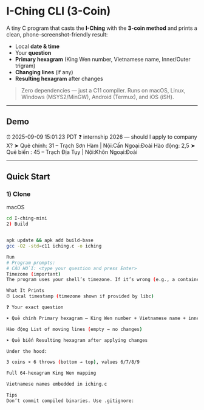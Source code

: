 # I-Ching CLI (3-Coin)

A tiny C program that casts the **I-Ching** with the **3-coin method** and prints a clean, phone-screenshot-friendly result:

- Local **date & time**
- Your **question**
- **Primary hexagram** (King Wen number, Vietnamese name, Inner/Outer trigram)
- **Changing lines** (if any)
- **Resulting hexagram** after changes

> Zero dependencies — just a C11 compiler. Runs on macOS, Linux, Windows (MSYS2/MinGW), Android (Termux), and iOS (iSH).

---

## Demo

⏰ 2025-09-09 15:01:23 PDT
❓ internship 2026 — should I apply to company X?
➤ Quẻ chính: 31 – Trạch Sơn Hàm | Nội:Cấn Ngoại:Đoài
Hào động: 2,5
➤ Quẻ biến : 45 – Trạch Địa Tụy | Nội:Khôn Ngoại:Đoài


----
## Quick Start

### 1) Clone
macOS
```bash git clone https://github.com/<your-username>/I-ching-mini.git
cd I-ching-mini
2) Build


apk update && apk add build-base
gcc -O2 -std=c11 iching.c -o iching

Run
# Program prompts:
# CÂU HỎI: <type your question and press Enter>
Timezone (important)
The program uses your shell’s timezone. If it’s wrong (e.g., a container set to UTC), set TZ when running:

What It Prints
⏰ Local timestamp (timezone shown if provided by libc)

❓ Your exact question

➤ Quẻ chính Primary hexagram — King Wen number + Vietnamese name + inner/outer trigrams

Hào động List of moving lines (empty → no changes)

➤ Quẻ biến Resulting hexagram after applying changes

Under the hood:

3 coins × 6 throws (bottom → top), values 6/7/8/9

Full 64-hexagram King Wen mapping

Vietnamese names embedded in iching.c

Tips
Don’t commit compiled binaries. Use .gitignore:
